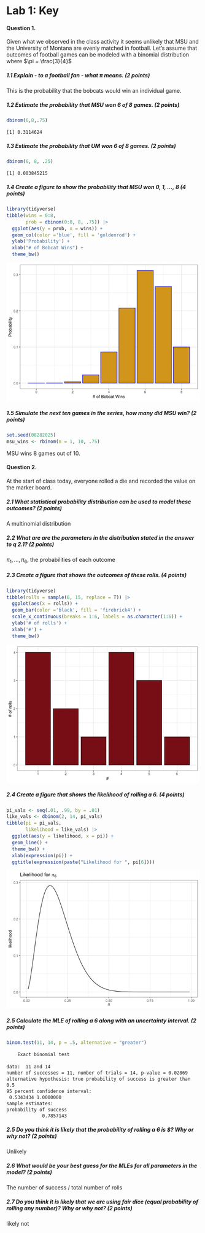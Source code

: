 # Lab 1: Key


#### Question 1.

Given what we observed in the class activity it seems unlikely that MSU
and the University of Montana are evenly matched in football. Let’s
assume that outcomes of football games can be modeled with a binomial
distribution where $\pi = \frac{3}{4}$

##### 1.1 Explain - to a football fan - what $\pi$ means. (2 points)

This is the probability that the bobcats would win an individual game.

##### 1.2 Estimate the probability that MSU won 6 of 8 games. (2 points)

``` r
dbinom(6,8,.75)
```

    [1] 0.3114624

##### 1.3 Estimate the probability that UM won 6 of 8 games. (2 points)

``` r
dbinom(6, 8, .25)
```

    [1] 0.003845215

##### 1.4 Create a figure to show the probability that MSU won 0, 1, …, 8 (4 points)

``` r
library(tidyverse)
tibble(wins = 0:8,
       prob = dbinom(0:8, 8, .75)) |>
  ggplot(aes(y = prob, x = wins)) +
  geom_col(color ='blue', fill = 'goldenrod') +
  ylab('Probability') +
  xlab("# of Bobcat Wins") + 
  theme_bw() 
```

![](Lab1_key_files/figure-commonmark/unnamed-chunk-3-1.png)

##### 1.5 Simulate the next ten games in the series, how many did MSU win? (2 points)

``` r
set.seed(08282025)
msu_wins <- rbinom(n = 1, 10, .75)
```

MSU wins 8 games out of 10.

#### Question 2.

At the start of class today, everyone rolled a die and recorded the
value on the marker board.

##### 2.1 What statistical probability distribution can be used to model these outcomes? (2 points)

A multinomial distribution

##### 2.2 What are are the parameters in the distribution stated in the answer to q 2.1? (2 points)

$\pi_1, ..., \pi_6$, the probabilities of each outcome

##### 2.3 Create a figure that shows the outcomes of these rolls. (4 points)

``` r
library(tidyverse)
tibble(rolls = sample(6, 15, replace = T)) |>
  ggplot(aes(x = rolls)) +
  geom_bar(color ='black', fill = 'firebrick4') +
  scale_x_continuous(breaks = 1:6, labels = as.character(1:6)) +
  ylab('# of rolls') +
  xlab('#') +
  theme_bw() 
```

![](Lab1_key_files/figure-commonmark/unnamed-chunk-5-1.png)

##### 2.4 Create a figure that shows the likelihood of rolling a 6. (4 points)

``` r
pi_vals <- seq(.01, .99, by = .01)
like_vals <- dbinom(2, 14, pi_vals)
tibble(pi = pi_vals, 
       likelihood = like_vals) |>
  ggplot(aes(y = likelihood, x = pi)) + 
  geom_line() +
  theme_bw() +
  xlab(expression(pi)) +
  ggtitle(expression(paste("Likelihood for ", pi[6]))) 
```

![](Lab1_key_files/figure-commonmark/unnamed-chunk-6-1.png)

##### 2.5 Calculate the MLE of rolling a 6 along with an uncertainty interval. (2 points)

``` r
binom.test(11, 14, p = .5, alternative = "greater")
```


        Exact binomial test

    data:  11 and 14
    number of successes = 11, number of trials = 14, p-value = 0.02869
    alternative hypothesis: true probability of success is greater than 0.5
    95 percent confidence interval:
     0.5343434 1.0000000
    sample estimates:
    probability of success 
                 0.7857143 

##### 2.5 Do you think it is likely that the probability of rolling a 6 is \$? Why or why not? (2 points)

Unlikely

##### 2.6 What would be your best guess for the MLEs for all parameters in the model? (2 points)

The number of success / total number of rolls

##### 2.7 Do you think it is likely that we are using fair dice (equal probability of rolling any number)? Why or why not? (2 points)

likely not
